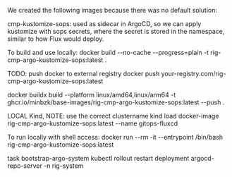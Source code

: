 We created the following images because there was no default solution:

cmp-kustomize-sops: used as sidecar in ArgoCD, so we can apply kustomize with sops secrets, where the secret is
stored in the namespace, similar to how Flux would deploy.

To build and use locally:
docker build --no-cache --progress=plain -t rig-cmp-argo-kustomize-sops:latest .

TODO: push docker to external registry
docker push your-registry.com/rig-cmp-argo-kustomize-sops:latest

docker buildx build --platform linux/amd64,linux/arm64 -t ghcr.io/minbzk/base-images/rig-cmp-argo-kustomize-sops:latest --push .

LOCAL Kind, NOTE: use the correct clustername
kind load docker-image rig-cmp-argo-kustomize-sops:latest --name gitops-fluxcd

To run locally with shell access:
docker run --rm -it --entrypoint /bin/bash rig-cmp-argo-kustomize-sops:latest

task bootstrap-argo-system
kubectl rollout restart deployment argocd-repo-server -n rig-system